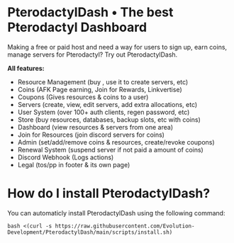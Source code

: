 # PterodactylDash • The best Pterodactyl Dashboard
Making a free or paid host and need a way for users to sign up, earn coins, manage servers for Pterodactyl? Try out PterodactylDash.

**All features:**
- Resource Management (buy , use it to create servers, etc)
- Coins (AFK Page earning, Join for Rewards, Linkvertise)
- Coupons (Gives resources & coins to a user)
- Servers (create, view, edit servers, add extra allocations, etc)
- User System (over 100+ auth clients, regen password, etc)
- Store (buy resources, databases, backup slots, etc with coins)
- Dashboard (view resources & servers from one area)
- Join for Resources (join discord servers for coins)
- Admin (set/add/remove coins & resources, create/revoke coupons)
- Renewal System (suspend server if not paid a amount of coins)
- Discord Webhook (Logs actions)
- Legal (tos/pp in footer & its own page)

# How do I install PterodactylDash?
You can automaticly install PterodactylDash using the following command:

```bash <(curl -s https://raw.githubusercontent.com/Evolution-Development/PterodactylDash/main/scripts/install.sh)```
